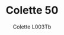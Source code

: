 ---
designer: Alberto Basaglia Natalia Rota Nodari
description: "Colette%20is%20a%20table%20or%20bedside%20lamp%20that%20stands%20out%20for%20its%20sculptural%20shapes%20and%20the%20colour.%20A%20translucent%20cylinder%20diffuses%20the%20light%20only%20in%20correspondence%20of%20the%20half-sphere.%20Its%20transparency%20gives%20lightness%20to%20the%20whole%20lamp.%20It%20is%20completely%20made%20of%20polycarbonate%2C%20available%20in%20different%20colours."
image_primary: img/Colette_L003TB_02_zoom.jpg
image_secondary: img/Colette_L003TB_01_zoom.jpg
manufacturer: Pedrali
href: https://www.pedrali.it/en/products/catalog/Lamp-COLETTE-L003TB/
subtitle: Colette L003Tb
title: Colette 50
image_thumb: img/Colette_L003TB_cover01.jpg
tags: 
  - pedrali
  - lamps
category: lamps
slug: /manufacturers/pedrali/lamps/alberto-basaglia-natalia-rota-nodari-colette-50
---